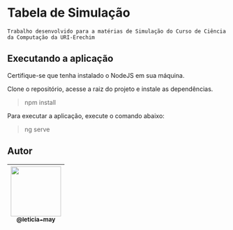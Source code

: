 # Tabela de Simulação
    Trabalho desenvolvido para a matérias de Simulação do Curso de Ciência da Computação da URI-Erechim 
    

## Executando a aplicação

Certifique-se que tenha instalado o NodeJS  em sua máquina.

Clone o repositório, acesse a raiz do projeto e instale as dependências.

> npm install

Para executar a aplicação, execute o comando abaixo:

> ng serve

## Autor

| [<img src="https://avatars.githubusercontent.com/u/43357500?s=400&u=92351cf0f617cdc148a3634d85c26546a63e3766&v=4" width=115><br><sub>@leticia-may</sub>](https://www.linkedin.com/in/let%C3%ADcia-may/)
| :---: |
